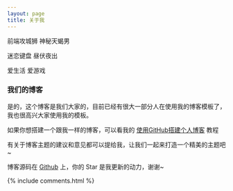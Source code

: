 ```yaml
---
layout: page
title: 关于我 
---
```


前端攻城狮    神秘天蝎男
<p>
迷恋键盘   昼伏夜出
<p>
爱生活   爱游戏

<p>

<h3> 我们的博客 </h3>  

<p>

是的，这个博客是我们大家的，目前已经有很大一部分人在使用我的博客模板了，我也很高兴大家使用我的模板。

<p>

如果你想搭建一个跟我一样的博客，可以看我的 
<a href="https://mypirlo.github.io/2018/03/%E4%BD%BF%E7%94%A8GitHub%E6%90%AD%E5%BB%BA%E4%B8%AA%E4%BA%BA%E5%8D%9A%E5%AE%A2/"> 使用GitHub搭建个人博客</a>
教程

<p>

有关于博客主题的建议和意见都可以提给我，让我们一起来打造一个精美的主题吧~ 

<p> 

博客源码在 <a target="_blank" href="https://github.com/myPirlo/myPirlo.github.io/">Github</a> 上，你的 Star 是我更新的动力，谢谢~

<p> 

<p> 

<p> 


{% include comments.html %}

